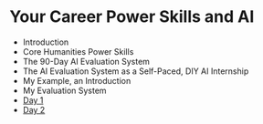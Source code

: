 # Your Career Power Skills and AI

- Introduction
- Core Humanities Power Skills
- The 90-Day AI Evaluation System
- The AI Evaluation System as a Self-Paced, DIY AI Internship
- My Example, an Introduction
- My Evaluation System
- [Day 1](day1.md)
- [Day 2](day2.md)
